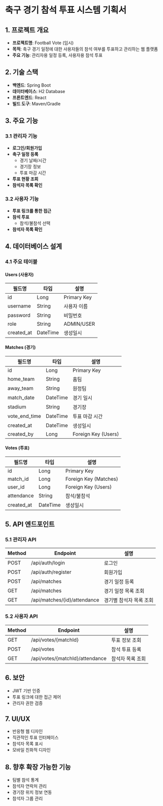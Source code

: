 # 축구 경기 참석 투표 시스템 기획서

## 1. 프로젝트 개요
- **프로젝트명**: Football Vote (임시)
- **목적**: 축구 경기 일정에 대한 사용자들의 참석 여부를 투표하고 관리하는 웹 플랫폼
- **주요 기능**: 관리자용 일정 등록, 사용자용 참석 투표

## 2. 기술 스택
- **백엔드**: Spring Boot
- **데이터베이스**: H2 Database
- **프론트엔드**: React
- **빌드 도구**: Maven/Gradle

## 3. 주요 기능

### 3.1 관리자 기능
- **로그인/회원가입**
- **축구 일정 등록**
  - 경기 날짜/시간
  - 경기장 정보
  - 투표 마감 시간
- **투표 현황 조회**
- **참석자 목록 확인**

### 3.2 사용자 기능
- **투표 링크를 통한 접근**
- **참석 투표**
  - 참석/불참석 선택
- **참석자 목록 확인**

## 4. 데이터베이스 설계

### 4.1 주요 테이블

#### Users (사용자)
| 필드명 | 타입 | 설명 |
|--------|------|------|
| id | Long | Primary Key |
| username | String | 사용자 이름 |
| password | String | 비밀번호 |
| role | String | ADMIN/USER |
| created_at | DateTime | 생성일시 |

#### Matches (경기)
| 필드명 | 타입 | 설명 |
|--------|------|------|
| id | Long | Primary Key |
| home_team | String | 홈팀 |
| away_team | String | 원정팀 |
| match_date | DateTime | 경기 일시 |
| stadium | String | 경기장 |
| vote_end_time | DateTime | 투표 마감 시간 |
| created_at | DateTime | 생성일시 |
| created_by | Long | Foreign Key (Users) |

#### Votes (투표)
| 필드명 | 타입 | 설명 |
|--------|------|------|
| id | Long | Primary Key |
| match_id | Long | Foreign Key (Matches) |
| user_id | Long | Foreign Key (Users) |
| attendance | String | 참석/불참석 |
| created_at | DateTime | 생성일시 |

## 5. API 엔드포인트

### 5.1 관리자 API
| Method | Endpoint | 설명 |
|--------|----------|------|
| POST | /api/auth/login | 로그인 |
| POST | /api/auth/register | 회원가입 |
| POST | /api/matches | 경기 일정 등록 |
| GET | /api/matches | 경기 일정 목록 조회 |
| GET | /api/matches/{id}/attendance | 경기별 참석자 목록 조회 |

### 5.2 사용자 API
| Method | Endpoint | 설명 |
|--------|----------|------|
| GET | /api/votes/{matchId} | 투표 정보 조회 |
| POST | /api/votes | 참석 투표 등록 |
| GET | /api/votes/{matchId}/attendance | 참석자 목록 조회 |

## 6. 보안
- JWT 기반 인증
- 투표 링크에 대한 접근 제어
- 관리자 권한 검증

## 7. UI/UX
- 반응형 웹 디자인
- 직관적인 투표 인터페이스
- 참석자 목록 표시
- 모바일 친화적 디자인

## 8. 향후 확장 가능한 기능
- 팀별 참석 통계
- 참석자 연락처 관리
- 경기장 위치 정보 연동
- 참석자 그룹 관리